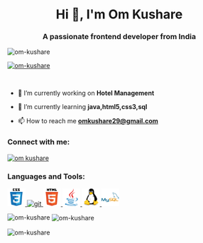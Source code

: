 <h1 align="center">Hi 👋, I'm Om Kushare</h1>
<h3 align="center">A passionate frontend developer from India</h3>

<p align="left"> <img src="https://komarev.com/ghpvc/?username=om-kushare&label=Profile%20views&color=0e75b6&style=flat" alt="om-kushare" /> </p>

<p align="left"> <a href="https://github.com/ryo-ma/github-profile-trophy"><img src="https://github-profile-trophy.vercel.app/?username=om-kushare" alt="om-kushare" /></a> </p>

<p align="left"> <a href="https://twitter.com/" target="blank"><img src="https://img.shields.io/twitter/follow/?logo=twitter&style=for-the-badge" alt="" /></a> </p>

- 🔭 I’m currently working on **Hotel Management**

- 🌱 I’m currently learning **java,html5,css3,sql**

- 📫 How to reach me **omkushare29@gmail.com**

<h3 align="left">Connect with me:</h3>
<p align="left">
<a href="https://linkedin.com/in/om kushare" target="blank"><img align="center" src="https://raw.githubusercontent.com/rahuldkjain/github-profile-readme-generator/master/src/images/icons/Social/linked-in-alt.svg" alt="om kushare" height="30" width="40" /></a>
</p>

<h3 align="left">Languages and Tools:</h3>
<p align="left"> <a href="https://www.w3schools.com/css/" target="_blank" rel="noreferrer"> <img src="https://raw.githubusercontent.com/devicons/devicon/master/icons/css3/css3-original-wordmark.svg" alt="css3" width="40" height="40"/> </a> <a href="https://git-scm.com/" target="_blank" rel="noreferrer"> <img src="https://www.vectorlogo.zone/logos/git-scm/git-scm-icon.svg" alt="git" width="40" height="40"/> </a> <a href="https://www.w3.org/html/" target="_blank" rel="noreferrer"> <img src="https://raw.githubusercontent.com/devicons/devicon/master/icons/html5/html5-original-wordmark.svg" alt="html5" width="40" height="40"/> </a> <a href="https://www.java.com" target="_blank" rel="noreferrer"> <img src="https://raw.githubusercontent.com/devicons/devicon/master/icons/java/java-original.svg" alt="java" width="40" height="40"/> </a> <a href="https://www.linux.org/" target="_blank" rel="noreferrer"> <img src="https://raw.githubusercontent.com/devicons/devicon/master/icons/linux/linux-original.svg" alt="linux" width="40" height="40"/> </a> <a href="https://www.mysql.com/" target="_blank" rel="noreferrer"> <img src="https://raw.githubusercontent.com/devicons/devicon/master/icons/mysql/mysql-original-wordmark.svg" alt="mysql" width="40" height="40"/> </a> </p>

<p><img align="left" src="https://github-readme-stats.vercel.app/api/top-langs?username=om-kushare&show_icons=true&locale=en&layout=compact" alt="om-kushare" /></p>

<p>&nbsp;<img align="center" src="https://github-readme-stats.vercel.app/api?username=om-kushare&show_icons=true&locale=en" alt="om-kushare" /></p>

<p><img align="center" src="https://github-readme-streak-stats.herokuapp.com/?user=om-kushare&" alt="om-kushare" /></p>
